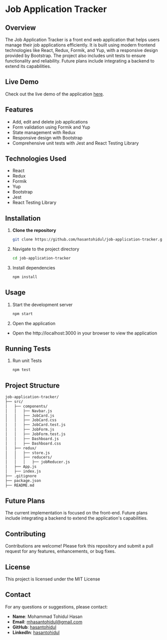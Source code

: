 
# Job Application Tracker

## Overview
The Job Application Tracker is a front end web application that helps users manage their job applications efficiently. It is built using modern frontend technologies like React, Redux, Formik, and Yup, with a responsive design provided by Bootstrap. The project also includes unit tests to ensure functionality and reliability. Future plans include integrating a backend to extend its capabilities.
## Live Demo
Check out the live demo of the application [here](https://hasantohidul-jobapplicationtracker.netlify.app/).
## Features

- Add, edit and delete job applications
- Form validation using Formik and Yup
- State management with Redux
- Responsive design with Bootstrap
- Comprehensive unit tests with Jest and React Testing Library


## Technologies Used

- React
- Redux
- Formik
- Yup
- Bootstrap
- Jest
- React Testing Library
## Installation

1.  **Clone the repository**
    ```sh
    git clone https://github.com/hasantohidul/job-application-tracker.git
    ```
2. Navigate to the project directory
    ```sh
    cd job-application-tracker
    ```
3. Install dependencies
    ```sh
    npm install
    ```
## Usage

1. Start the development server
    ```sh
    npm start
    ```
2. Open the application
- Open the http://localhost:3000 in your browser to view the application

## Running Tests

1. Run unit Tests
    ```sh
    npm test
    ```
## Project Structure
```sh
job-application-tracker/
├── src/
│   ├── components/
│   │   ├── Navbar.js
│   │   ├── JobCard.js
│   │   ├── JobCard.css
│   │   ├── JobCard.test.js
│   │   ├── JobForm.js
│   │   ├── JobForm.test.js
│   │   ├── Dashboard.js
│   │   ├── Dashboard.css
│   ├── redux/
│   │   ├── store.js
│   │   ├── reducers/
│   │   │   ├── jobReducer.js
│   ├── App.js
│   ├── index.js
├── .gitignore
├── package.json
├── README.md
```
## Future Plans
The current implementation is focused on the front-end. Future plans include integrating a backend to extend the application's capabilities.
## Contributing
Contributions are welcome! Please fork this repository and submit a pull request for any features, enhancements, or bug fixes.
## License
This project is licensed under the MIT License
## Contact

For any questions or suggestions, please contact:

- **Name**: Mohammad Tohidul Hasan
- **Email**: [mhasantohidul@gmail.com](mailto:mhasantohidul@gmail.com)
- **GitHub**: [hasantohidul](https://github.com/hasantohidul)
- **LinkedIn**: [hasantohidul](https://www.linkedin.com/in/hasantohidul/)
